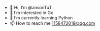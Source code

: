- 👋 Hi, I’m @ansonTuT
- 👀 I’m interested in Go
- 🌱 I’m currently learning Python
- 📫 How to reach me 1158472018@qq.com
